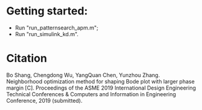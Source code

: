 # Getting started:
* Run "run_patternsearch_apm.m";
* Run "run_simulink_kd.m".

# Citation
Bo Shang, Chengdong Wu, YangQuan Chen, Yunzhou Zhang. Neighborhood optimization method for shaping Bode plot with larger phase margin [C]. Proceedings of the ASME 2019 International Design Engineering Technical Conferences & Computers and Information in Engineering Conference, 2019 (submitted).
